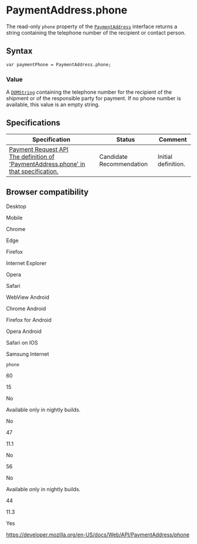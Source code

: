 PaymentAddress.phone
====================

The read-only `phone` property of the [`PaymentAddress`](../paymentaddress) interface returns a string containing the telephone number of the recipient or contact person.

Syntax
------

    var paymentPhone = PaymentAddress.phone;

### Value

A [`DOMString`](../domstring) containing the telephone number for the recipient of the shipment or of the responsible party for payment. If no phone number is available, this value is an empty string.

Specifications
--------------

<table><thead><tr class="header"><th>Specification</th><th>Status</th><th>Comment</th></tr></thead><tbody><tr class="odd"><td><a href="https://w3c.github.io/payment-request/#dom-paymentaddress-phone">Payment Request API<br />
<span class="small">The definition of 'PaymentAddress.phone' in that specification.</span></a></td><td><span class="spec-cr">Candidate Recommendation</span></td><td>Initial definition.</td></tr></tbody></table>

Browser compatibility
---------------------

Desktop

Mobile

Chrome

Edge

Firefox

Internet Explorer

Opera

Safari

WebView Android

Chrome Android

Firefox for Android

Opera Android

Safari on IOS

Samsung Internet

`phone`

60

15

No

Available only in nightly builds.

No

47

11.1

No

56

No

Available only in nightly builds.

44

11.3

Yes

<a href="https://developer.mozilla.org/en-US/docs/Web/API/PaymentAddress/phone" class="_attribution-link">https://developer.mozilla.org/en-US/docs/Web/API/PaymentAddress/phone</a>
